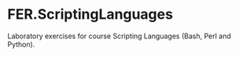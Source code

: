 # FER.ScriptingLanguages
Laboratory exercises for course Scripting Languages (Bash, Perl and Python).
